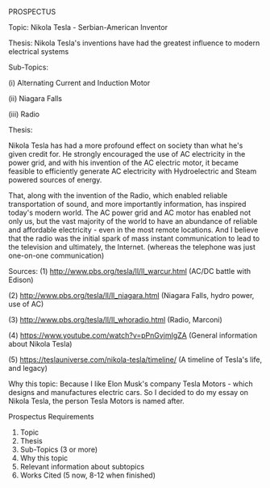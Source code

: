 PROSPECTUS

Topic: Nikola Tesla - Serbian-American Inventor

Thesis: Nikola Tesla's inventions have had the greatest influence to modern electrical systems

Sub-Topics: 

(i)   Alternating Current and Induction Motor

(ii)  Niagara Falls

(iii) Radio


Thesis:

Nikola Tesla has had a more profound effect on society than what he's given credit for. 
He strongly encouraged the use of AC electricity in the power grid, and with his invention of the AC electric motor, it became feasible to efficiently generate AC electricity with Hydroelectric and Steam powered sources of energy. 

That, along with the invention of the Radio, which enabled reliable transportation of sound, and more importantly information, has inspired today's modern world. The AC power grid and AC motor has enabled not only us, but the vast majority of the world to have an abundance of reliable and affordable electricity - even in the most remote locations. And I believe that the radio was the initial spark of mass instant communication to lead to the television and ultimately, the Internet. (whereas the telephone was just one-on-one communication)



Sources:
(1) http://www.pbs.org/tesla/ll/ll_warcur.html (AC/DC battle with Edison)

(2) http://www.pbs.org/tesla/ll/ll_niagara.html (Niagara Falls, hydro power, use of AC)

(3) http://www.pbs.org/tesla/ll/ll_whoradio.html (Radio, Marconi)

(4) https://www.youtube.com/watch?v=pPnGvjmIgZA (General information about Nikola Tesla)

(5) https://teslauniverse.com/nikola-tesla/timeline/ (A timeline of Tesla's life, and legacy)


Why this topic: Because I like Elon Musk's company Tesla Motors - which designs and manufactures electric cars. So I decided to do my essay on Nikola Tesla, the person Tesla Motors is named after. 



Prospectus Requirements
1. Topic
2. Thesis
3. Sub-Topics (3 or more)
4. Why this topic
5. Relevant information about subtopics
6. Works Cited (5 now, 8-12 when finished)
